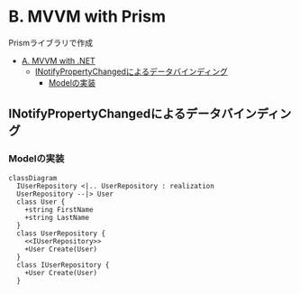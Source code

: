 # B. MVVM with Prism

Prismライブラリで作成

- [A. MVVM with .NET](#a-mvvm-with-net)
  - [INotifyPropertyChangedによるデータバインディング](#inotifypropertychangedによるデータバインディング)
    - [Modelの実装](#modelの実装)

## INotifyPropertyChangedによるデータバインディング

### Modelの実装

```mermaid
classDiagram
  IUserRepository <|.. UserRepository : realization
  UserRepository --|> User
  class User {
    +string FirstName
    +string LastName
  }
  class UserRepository {
    <<IUserRepository>>
    +User Create(User)
  }
  class IUserRepository {
    +User Create(User)
  }
```
